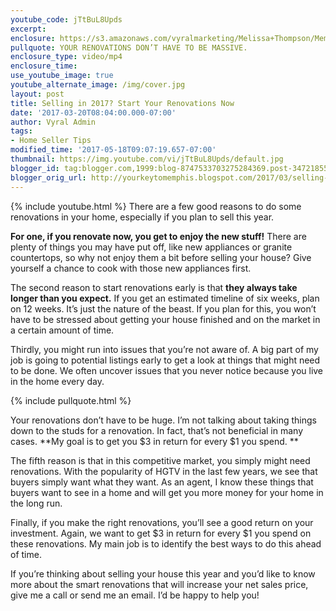 ```yaml
---
youtube_code: jTtBuL8Upds
excerpt:
enclosure: https://s3.amazonaws.com/vyralmarketing/Melissa+Thompson/Memphis+Real+Estate+Agent-+Why+Make+Those+Pre-List+Renovations+Now%253F.mp4
pullquote: YOUR RENOVATIONS DON’T HAVE TO BE MASSIVE.
enclosure_type: video/mp4
enclosure_time:
use_youtube_image: true
youtube_alternate_image: /img/cover.jpg
layout: post
title: Selling in 2017? Start Your Renovations Now
date: '2017-03-20T08:04:00.000-07:00'
author: Vyral Admin
tags:
- Home Seller Tips
modified_time: '2017-05-18T09:07:19.657-07:00'
thumbnail: https://img.youtube.com/vi/jTtBuL8Upds/default.jpg
blogger_id: tag:blogger.com,1999:blog-8747533703275284369.post-3472185538320823792
blogger_orig_url: http://yourkeytomemphis.blogspot.com/2017/03/selling-in-2017-start-your-renovations.html
---
```

{% include youtube.html %}
There are a few good reasons to do some renovations in your home, especially if you plan to sell this year.

**For one, if you renovate now, you get to enjoy the new stuff!** There are plenty of things you may have put off, like new appliances or granite countertops, so why not enjoy them a bit before selling your house? Give yourself a chance to cook with those new appliances first.

The second reason to start renovations early is that **they always take longer than you expect.** If you get an estimated timeline of six weeks, plan on 12 weeks. It’s just the nature of the beast. If you plan for this, you won’t have to be stressed about getting your house finished and on the market in a certain amount of time.

Thirdly, you might run into issues that you’re not aware of. A big part of my job is going to potential listings early to get a look at things that might need to be done. We often uncover issues that you never notice because you live in the home every day.

{% include pullquote.html %}

Your renovations don’t have to be huge. I’m not talking about taking things down to the studs for a renovation. In fact, that’s not beneficial in many cases. **My goal is to get you $3 in return for every $1 you spend. **

The fifth reason is that in this competitive market, you simply might need renovations. With the popularity of HGTV in the last few years, we see that buyers simply want what they want. As an agent, I know these things that buyers want to see in a home and will get you more money for your home in the long run.

Finally, if you make the right renovations, you’ll see a good return on your investment. Again, we want to get $3 in return for every $1 you spend on these renovations. My main job is to identify the best ways to do this ahead of time.

If you’re thinking about selling your house this year and you’d like to know more about the smart renovations that will increase your net sales price, give me a call or send me an email. I’d be happy to help you!
